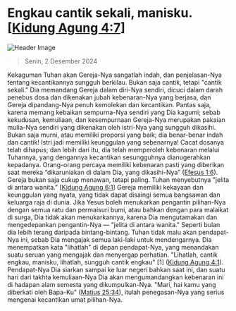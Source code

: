 
# Engkau cantik sekali, manisku. [[Kidung Agung 4:7](http://alkitab.sabda.org/?Kidung%20Agung%204:7)]

![Header Image](https://alkitab.app/slice/sunrise.jpg)

> Senin, 2 Desember 2024

Kekaguman Tuhan akan Gereja-Nya sangatlah indah, dan penjelasan-Nya tentang kecantikannya sungguh berkilau. Bukan saja cantik, tetapi "cantik sekali." Dia memandang Gereja dalam diri-Nya sendiri, dicuci dalam darah penebus dosa dan dikenakan jubah kebenaran-Nya yang berjasa, dan Gereja dipandang-Nya penuh kemolekan dan kecantikan. Pantas saja, karena memang kebaikan sempurna-Nya sendiri yang Dia kagumi; sebab kekudusan, kemuliaan, dan kesempurnaan Gereja-Nya merupakan pakaian mulia-Nya sendiri yang dikenakan oleh istri-Nya yang sungguh dikasihi. Bukan saja murni, atau memiliki proporsi yang baik; dia benar-benar indah dan cantik! Istri jadi memiliki keunggulan yang sebenarnya! Cacat dosanya telah dihapus; dan lebih dari itu, dia telah memperoleh kebenaran melalui Tuhannya, yang dengannya kecantikan sesungguhnya dianugerahkan kepadanya. Orang-orang percaya memiliki kebenaran pasti yang diberikan saat mereka “dikaruniakan di dalam Dia, yang dikasihi-Nya” ([Efesus 1:6](http://alkitab.sabda.org/?Efesus%201:6)). Gereja bukan saja cukup menawan, tetapi paling. Tuhan menyebutnya "jelita di antara wanita." [[Kidung Agung 6:1](http://alkitab.sabda.org/?Kidung%20Agung%206:1)] Gereja memiliki kekayaan dan keunggulan yang nyata, yang tidak dapat disaingi semua bangsawan dan keluarga raja di dunia. Jika Yesus boleh menukarkan pengantin pilihan-Nya dengan semua ratu dan permaisuri bumi, atau bahkan dengan para malaikat di surga, Dia tidak akan menukarkannya, karena Dia mengutamakan dan mengedepankan pengantin-Nya — "jelita di antara wanita." Seperti bulan dia lebih terang daripada bintang-bintang. Tuhan tidak malu akan pendapat-Nya ini, sebab Dia mengajak semua laki-laki untuk mendengarnya. Dia menempatkan kata "lihatlah" di depan pendapat-Nya, yang menandakan suatu seruan yang mengajak dan menyergap perhatian. "Lihatlah, cantik engkau, manisku, lihatlah, sungguh cantik engkau" [1] ([Kidung Agung 4:1](http://alkitab.sabda.org/?Kidung%20Agung%204:1)). Pendapat-Nya Dia siarkan sampai ke luar negeri bahkan saat ini, dan suatu hari dari takhta kemuliaan-Nya Dia akan mengumandangkan kebenaran ini di hadapan alam semesta yang dikumpulkan-Nya. "Mari, hai kamu yang diberkati oleh Bapa-Ku" ([Matius 25:34](http://alkitab.sabda.org/?Matius%2025:34)), itulah penegasan-Nya yang serius mengenai kecantikan umat pilihan-Nya.
    